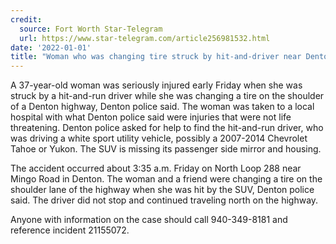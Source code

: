 ```yaml
---
credit:
  source: Fort Worth Star-Telegram
  url: https://www.star-telegram.com/article256981532.html
date: '2022-01-01'
title: "Woman who was changing tire struck by hit-and-driver near Denton highway, police say"
---
```

A 37-year-old woman was seriously injured early Friday when she was struck by a hit-and-run driver while she was changing a tire on the shoulder of a Denton highway, Denton police said. The woman was taken to a local hospital with what Denton police said were injuries that were not life threatening. Denton police asked for help to find the hit-and-run driver, who was driving a white sport utility vehicle, possibly a 2007-2014 Chevrolet Tahoe or Yukon. The SUV is missing its passenger side mirror and housing.

The accident occurred about 3:35 a.m. Friday on North Loop 288 near Mingo Road in Denton. The woman and a friend were changing a tire on the shoulder lane of the highway when she was hit by the SUV, Denton police said. The driver did not stop and continued traveling north on the highway.

Anyone with information on the case should call 940-349-8181 and reference incident 21155072.


